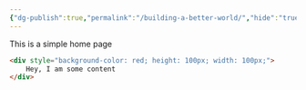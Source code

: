 ```yaml
---
{"dg-publish":true,"permalink":"/building-a-better-world/","hide":"true","tags":["gardenEntry"]}
---
```


This is a simple home page

```html
<div style="background-color: red; height: 100px; width: 100px;">
	Hey, I am some content
</div>
```